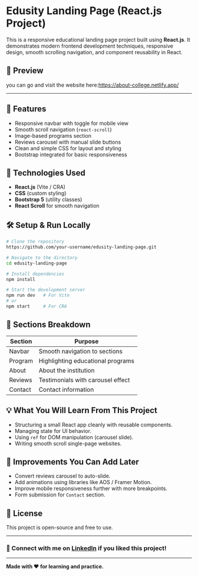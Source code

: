 # Edusity Landing Page (React.js Project)

This is a responsive educational landing page project built using **React.js**. It demonstrates modern frontend development techniques, responsive design, smooth scrolling navigation, and component reusability in React.

## 📸 Preview  

you can go and visit the website here:https://about-college.netlify.app/

---

## 🚀 Features
* Responsive navbar with toggle for mobile view
* Smooth scroll navigation (`react-scroll`)
* Image-based programs section
* Reviews carousel with manual slide buttons
* Clean and simple CSS for layout and styling
* Bootstrap integrated for basic responsiveness

## 🔧 Technologies Used

* **React.js** (Vite / CRA)
* **CSS** (custom styling)
* **Bootstrap 5** (utility classes)
* **React Scroll** for smooth navigation

## 🛠️ Setup & Run Locally

```bash
# Clone the repository
https://github.com/your-username/edusity-landing-page.git

# Navigate to the directory
cd edusity-landing-page

# Install dependencies
npm install

# Start the development server
npm run dev   # For Vite
# or
npm start     # For CRA
```

## 🎯 Sections Breakdown

| Section | Purpose                           |
| ------- | --------------------------------- |
| Navbar  | Smooth navigation to sections     |
| Program | Highlighting educational programs |
| About   | About the institution             |
| Reviews | Testimonials with carousel effect |
| Contact | Contact information               |

## 💡 What You Will Learn From This Project

* Structuring a small React app cleanly with reusable components.
* Managing state for UI behavior.
* Using `ref` for DOM manipulation (carousel slide).
* Writing smooth scroll single-page websites.

## 📌 Improvements You Can Add Later

* Convert reviews carousel to auto-slide.
* Add animations using libraries like AOS / Framer Motion.
* Improve mobile responsiveness further with more breakpoints.
* Form submission for `Contact` section.

## 📃 License

This project is open-source and free to use.

---

### 🔗 Connect with me on [LinkedIn](https://www.linkedin.com) if you liked this project!

---

**Made with ❤️ for learning and practice.**
